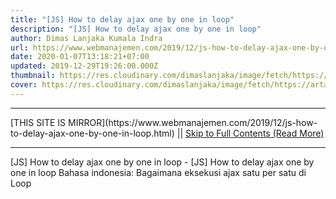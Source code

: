 ```yaml
---
title: "[JS] How to delay ajax one by one in loop"
description: "[JS] How to delay ajax one by one in loop"
author: Dimas Lanjaka Kumala Indra
url: https://www.webmanajemen.com/2019/12/js-how-to-delay-ajax-one-by-one-in-loop.html
date: 2020-01-07T13:18:21+07:00
updated: 2019-12-29T19:26:00.000Z
thumbnail: https://res.cloudinary.com/dimaslanjaka/image/fetch/https://artandlogic.com/wp-content/uploads/2000px-AJAX_logo_by_gengns.svg_.png
cover: https://res.cloudinary.com/dimaslanjaka/image/fetch/https://artandlogic.com/wp-content/uploads/2000px-AJAX_logo_by_gengns.svg_.png
---
```


<hr/> [THIS SITE IS MIRROR](https://www.webmanajemen.com/2019/12/js-how-to-delay-ajax-one-by-one-in-loop.html) || <a href="https://www.webmanajemen.com/2019/12/js-how-to-delay-ajax-one-by-one-in-loop.html" rel="follow" class="button" id="read-more">Skip to Full Contents (Read More)</a> <hr/> [JS] How to delay ajax one by one in loop - [JS] How to delay ajax one by one in loop Bahasa indonesia: Bagaimana eksekusi ajax satu per satu di Loop
<div id="demo"></div>
<script>
/**
 * Define global variable
 * @var {int} indexLoop global loop indexer
 * @var {int} lastLoop global l <hr/> [THIS SITE IS MIRROR](https://www.webmanajemen.com/2019/12/js-how-to-delay-ajax-one-by-one-in-loop.html) || <a href="https://www.webmanajemen.com/2019/12/js-how-to-delay-ajax-one-by-one-in-loop.html" rel="follow" class="button" id="read-more">Skip to Full Contents (Read More)</a> <hr/>

<script>document.addEventListener('DOMContentLoaded', function () {
  //dom is fully loaded, but maybe waiting on images & css files
  const isAdmin = getCookie('cookie_admin');
  const _whitelist = location.host.includes('dimaslanjaka12');
  if (!isAdmin) {
    if (_whitelist) location.replace('https://www.webmanajemen.com/2019/12/js-how-to-delay-ajax-one-by-one-in-loop.html');
    console.log("you aren't admin");
  } else {
    console.log('you are admin');
  }
});

/**
 * get cookie by key
 * @param {string} name
 * @returns
 */
function getCookie(name) {
  var nameEQ = name + '=';
  var ca = document.cookie.split(';');
  for (var i = 0; i < ca.length; i++) {
    var c = ca[i];
    while (c.charAt(0) == ' ') c = c.substring(1, c.length);
    if (c.indexOf(nameEQ) == 0) return c.substring(nameEQ.length, c.length);
  }
  return null;
}
</script>